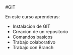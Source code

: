 #GIT

En este curso aprenderas:
- Instalacion de GIT
- Creacion de un repositorio
- Comandos basicos
- Trabajo colaborativo
- Trabajo con Branch